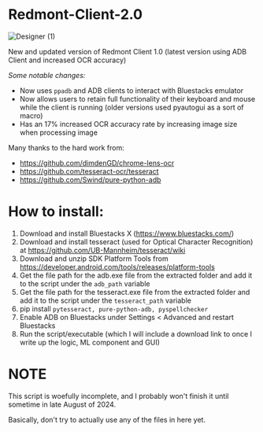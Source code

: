 # Redmont-Client-2.0
![Designer (1)](https://github.com/PaulvonRedmont/Redmont-Client-2.0/assets/146851640/0474e9a0-24f7-495f-acb8-776b40ccf9ea)


New and updated version of Redmont Client 1.0 (latest version using ADB Client and increased OCR accuracy)

_Some notable changes:_
- Now uses `ppadb` and ADB clients to interact with Bluestacks emulator
- Now allows users to retain full functionality of their keyboard and mouse while the client is running (older versions used pyautogui as a sort of macro)
- Has an 17% increased OCR accuracy rate by increasing image size when processing image

Many thanks to the hard work from:

- https://github.com/dimdenGD/chrome-lens-ocr
- https://github.com/tesseract-ocr/tesseract
- https://github.com/Swind/pure-python-adb

# How to install:

1) Download and install Bluestacks X (https://www.bluestacks.com/)
2) Download and install tesseract (used for Optical Character Recognition) at https://github.com/UB-Mannheim/tesseract/wiki
3) Download and unzip SDK Platform Tools from https://developer.android.com/tools/releases/platform-tools
4) Get the file path for the adb.exe file from the extracted folder and add it to the script under the `adb_path` variable
5) Get the file path for the tesseract.exe file from the extracted folder and add it to the script under the `tesseract_path` variable
6) pip install `pytesseract, pure-python-adb, pyspellchecker`
7) Enable ADB on Bluestacks under Settings < Advanced and restart Bluestacks
8) Run the script/executable (which I will include a download link to once I write up the logic, ML component and GUI)

# NOTE

This script is woefully incomplete, and I probably won't finish it until sometime in late August of 2024.

Basically, don't try to actually use any of the files in here yet.
